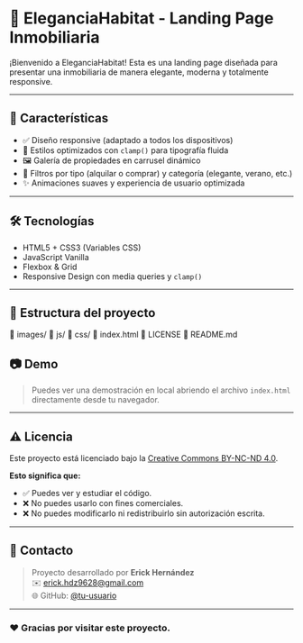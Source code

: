 # 🏡 EleganciaHabitat - Landing Page Inmobiliaria

¡Bienvenido a EleganciaHabitat! Esta es una landing page diseñada para presentar una inmobiliaria de manera elegante, moderna y totalmente responsive.

---

## 🚀 Características

- ✅ Diseño responsive (adaptado a todos los dispositivos)
- 🧠 Estilos optimizados con `clamp()` para tipografía fluida
- 🖼️ Galería de propiedades en carrusel dinámico
- 🔘 Filtros por tipo (alquilar o comprar) y categoría (elegante, verano, etc.)
- ✨ Animaciones suaves y experiencia de usuario optimizada

---

## 🛠️ Tecnologías

- HTML5 + CSS3 (Variables CSS)
- JavaScript Vanilla
- Flexbox & Grid
- Responsive Design con media queries y `clamp()`

---

## 📂 Estructura del proyecto
📁 images/
📁 js/
📁 css/
📄 index.html
📄 LICENSE
📄 README.md

## 📷 Demo

> Puedes ver una demostración en local abriendo el archivo `index.html` directamente desde tu navegador.

---

## ⚠️ Licencia

Este proyecto está licenciado bajo la [Creative Commons BY-NC-ND 4.0](https://creativecommons.org/licenses/by-nc-nd/4.0/).

**Esto significa que:**

- ✅ Puedes ver y estudiar el código.
- ❌ No puedes usarlo con fines comerciales.
- ❌ No puedes modificarlo ni redistribuirlo sin autorización escrita.

---

## 📩 Contacto

> Proyecto desarrollado por **Erick Hernández**  
> ✉️ erick.hdz9628@gmail.com  
> 🌐 GitHub: [@tu-usuario](https://github.com/tu-usuario)

---

### ❤️ Gracias por visitar este proyecto.
